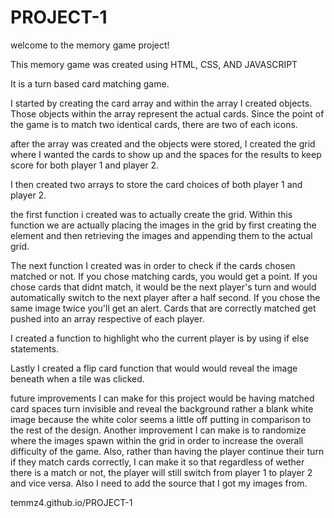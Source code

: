 # PROJECT-1
welcome to the memory game project!

This memory game was created using HTML, CSS, AND JAVASCRIPT

It is a turn based card matching game.

I started by creating the card array and within the array I created objects. Those objects within the array represent the actual cards. Since the point of the game is to match two identical cards, there are two of each icons.

after the array was created and the objects were stored, I created the grid where I wanted the cards to show up and the spaces for the results to keep score for both player 1 and player 2.

I then created two arrays to store the card choices of both player 1 and player 2.

the first function i created was to actually create the grid. Within this function we are actually placing the images in the grid by first creating the element and then retrieving the images and appending them to the actual grid.

The next function I created was in order to check if the cards chosen matched or not. If you chose matching cards, you would get a point. If you chose cards that didnt match, it would be the next player's turn and would automatically switch to the next player after a half second. If you chose the same image twice you'll get an alert. Cards that are correctly matched get pushed into an array respective of each player.

I created a function to highlight who the current player is by using if else statements.

Lastly I created a flip card function that would would reveal the image beneath when a tile was clicked.

future improvements I can make for this project would be having matched card spaces turn invisible and reveal the background rather a blank white image because the white color seems a little off putting in comparison to the rest of the design. Another improvement I can make is to randomize where the images spawn within the grid in order to increase the overall difficulty of the game. Also, rather than having the player continue their turn if they match cards correctly, I can make it so that regardless of wether there is a match or not, the player will still switch from player 1 to player 2 and vice versa. Also I need to add the source that I got my images from. 


temmz4.github.io/PROJECT-1
